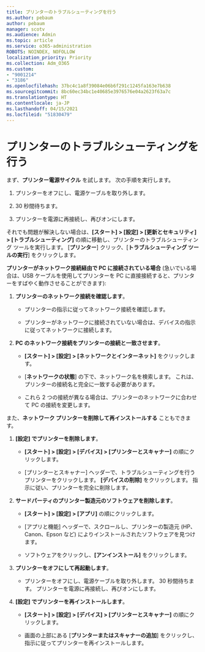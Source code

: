 ```yaml
---
title: プリンターのトラブルシューティングを行う
ms.author: pebaum
author: pebaum
manager: scotv
ms.audience: Admin
ms.topic: article
ms.service: o365-administration
ROBOTS: NOINDEX, NOFOLLOW
localization_priority: Priority
ms.collection: Adm_O365
ms.custom:
- "9001214"
- "3186"
ms.openlocfilehash: 37bc4c1a8f39084e06b6f291c1245fa163e7b638
ms.sourcegitcommit: 8bc60ec34bc1e40685e3976576e04a2623f63a7c
ms.translationtype: HT
ms.contentlocale: ja-JP
ms.lasthandoff: 04/15/2021
ms.locfileid: "51830479"
---
```

# <a name="troubleshoot-your-printer"></a>プリンターのトラブルシューティングを行う

まず、**プリンター電源サイクル** を試します。 次の手順を実行します。

1. プリンターをオフにし、電源ケーブルを取り外します。

2. 30 秒間待ちます。

3. プリンターを電源に再接続し、再びオンにします。

それでも問題が解決しない場合は、**[スタート] > [設定] > [更新とセキュリティ] > [トラブルシューティング]** の順に移動し、プリンターのトラブルシューティング ツールを実行します。 [**プリンター**] クリック、[**トラブルシューティング ツールの実行**] をクリックします。

**プリンターがネットワーク接続経由で PC に接続されている場合** (急いでいる場合は、USB ケーブルを使用してプリンターを PC に直接接続すると、プリンターをすばやく動作させることができます):

1. **プリンターのネットワーク接続を確認します**。
    
    - プリンターの指示に従ってネットワーク接続を確認します。

    - プリンターがネットワークに接続されていない場合は、デバイスの指示に従ってネットワークに接続します。

2. **PC のネットワーク接続をプリンターの接続と一致させます**。

    - **[スタート] > [設定] > [ネットワークとインターネット]** をクリックします。

    - [**ネットワークの状態**] の下で、ネットワーク名を検索します。 これは、プリンターの接続名と完全に一致する必要があります。

    - これら 2 つの接続が異なる場合は、プリンターのネットワークに合わせて PC の接続を変更します。

また、**ネットワーク プリンターを削除して再インストールする** こともできます。

1. **[設定] でプリンターを削除します**。

    - **[スタート] > [設定] > [デバイス] > [プリンターとスキャナー]** の順にクリックします。

    - [プリンターとスキャナー] ヘッダーで、トラブルシューティングを行うプリンターをクリックします。 **[デバイスの削除]** をクリックします。 指示に従い、プリンターを完全に削除します。

2. **サードパーティのプリンター製造元のソフトウェアを削除します**。

    - **[スタート] > [設定] > [アプリ]** の順にクリックします。

    - [アプリと機能] ヘッダーで、スクロールし、プリンターの製造元 (HP、Canon、Epson など) によりインストールされたソフトウェアを見つけます。

    - ソフトウェアをクリックし、**[アンインストール]** をクリックします。

3. **プリンターをオフにして再起動します**。

    - プリンターをオフにし、電源ケーブルを取り外します。 30 秒間待ちます。 プリンターを電源に再接続し、再びオンにします。

4. **[設定] でプリンターを再インストールします**。

    - **[スタート] > [設定] > [デバイス] > [プリンターとスキャナー]** の順にクリックします。
 
    - 画面の上部にある [**プリンターまたはスキャナーの追加**] をクリックし、指示に従ってプリンターを再インストールします。
